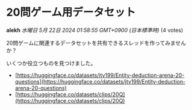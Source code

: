 # 20問ゲーム用データセット

**alekh** *水曜日 5月 22日 2024 01:58:55 GMT+0900 (日本標準時)* (4 votes)

20問ゲームに関連するデータセットを共有できるスレッドを作ってみませんか？

いくつか役立つものを見つけました。

- [https://huggingface.co/datasets/jtv199/Entity-deduction-arena-20-questions](https://huggingface.co/datasets/jtv199/Entity-deduction-arena-20-questions)
- [https://huggingface.co/datasets/clips/20Q](https://huggingface.co/datasets/clips/20Q) 

